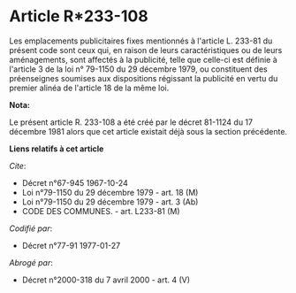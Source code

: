 # Article R*233-108

Les emplacements publicitaires fixes mentionnés à l'article L. 233-81 du présent code sont ceux qui, en raison de leurs
caractéristiques ou de leurs aménagements, sont affectés à la publicité, telle que celle-ci est définie à l'article 3 de la
loi n° 79-1150 du 29 décembre 1979, ou constituent des préenseignes soumises aux dispositions régissant la publicité en vertu
du premier alinéa de l'article 18 de la même loi.

**Nota:**

Le présent article R. 233-108 a été créé par le décret 81-1124 du 17 décembre 1981 alors que cet article existait déjà sous
la section précédente.

**Liens relatifs à cet article**

_Cite_:

  - Décret n°67-945 1967-10-24
  - Loi n°79-1150 du 29 décembre 1979 - art. 18 (M)
  - Loi n°79-1150 du 29 décembre 1979 - art. 3 (Ab)
  - CODE DES COMMUNES. - art. L233-81 (M)

_Codifié par_:

  - Décret n°77-91 1977-01-27

_Abrogé par_:

  - Décret n°2000-318 du 7 avril 2000 - art. 4 (V)
